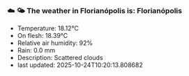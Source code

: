 ### ☁️ 🌤️  The weather in Florianópolis is: Florianópolis

- Temperature: 18.12°C
- On flesh: 18.39°C
- Relative air humidity: 92%
- Rain: 0.0 mm
- Description: Scattered clouds
- last updated: 2025-10-24T10:20:13.808682
